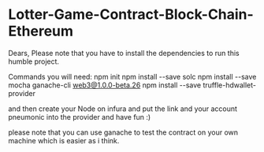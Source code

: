 # Lotter-Game-Contract-Block-Chain-Ethereum
Dears, 
Please note that you have to install the dependencies to run this humble project.

Commands you will need:
npm init
npm install --save solc
npm install --save mocha ganache-cli web3@1.0.0-beta.26
npm install --save truffle-hdwallet-provider

and then create your Node on infura and put the link and your account pneumonic into the provider and have fun :)

please note that you can use ganache to test the contract on your own machine which is easier as i think.
